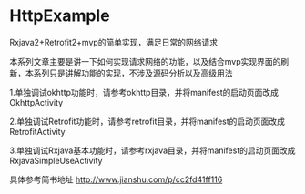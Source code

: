 # HttpExample
Rxjava2+Retrofit2+mvp的简单实现，满足日常的网络请求

本系列文章主要是讲一下如何实现请求网络的功能，以及结合mvp实现界面的刷新，本系列只是讲解功能的实现，不涉及源码分析以及高级用法

1.单独调试okhttp功能时，请参考okhttp目录，并将manifest的启动页面改成OkhttpActivity

2.单独调试Retrofit功能时，请参考retrofit目录，并将manifest的启动页面改成RetrofitActivity

3.单独调试Rxjava基本功能时，请参考rxjava目录，并将manifest的启动页面改成RxjavaSimpleUseActivity

具体参考简书地址 http://www.jianshu.com/p/cc2fd41ff116
